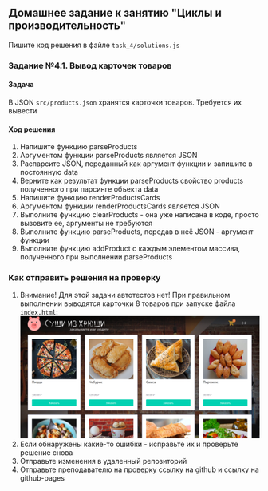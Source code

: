 ## Домашнее задание к занятию "Циклы и производительность"
Пишите код решения в файле `task_4/solutions.js`

### Задание №4.1. Вывод карточек товаров
#### Задача
В JSON `src/products.json` хранятся карточки товаров.
Требуется их вывести

#### Ход решения
1. Напишите функцию parseProducts
2. Аргументом функции parseProducts является JSON
3. Распарсите JSON, переданный как аргумент функции и запишите в постоянную data
4. Верните как результат функции parseProducts свойство products 
полученного при парсинге объекта data
5. Напишите функцию renderProductsCards
6. Аргументом функции renderProductsCards является JSON
7. Выполните функцию clearProducts - она уже написана в коде, просто вызовите ее, 
аргументы не требуются
8. Выполните функцию parseProducts, передав в неё JSON - аргумент функции
9. Выполните функцию addProduct с каждым элементом массива, полученного при 
выполнении parseProducts

### Как отправить решения на проверку
1. Внимание! Для этой задачи автотестов нет! 
При правильном выполнении выводятся карточки 8 товаров при запуске файла `index.html`:
![](../readme-img/task_4/cards.png)
2. Если обнаружены какие-то ошибки - исправьте их и проверьте решение снова
3. Отправьте изменения в удаленный репозиторий
4. Отправьте преподавателю на проверку ссылку на github и ссылку на github-pages 
